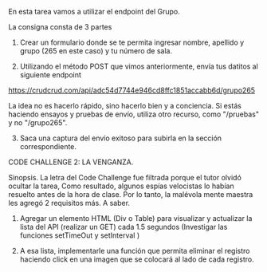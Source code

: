 En esta tarea vamos a utilizar el endpoint del Grupo.

La consigna consta de  3 partes

1) Crear un formulario donde se te permita ingresar nombre, apellido y grupo (265 en este caso) y tu número de sala. 

2) Utilizando el método POST que vimos anteriormente, envía tus datitos al siguiente endpoint

https://crudcrud.com/api/adc54d7744e946cd8ffc1851accabb6d/grupo265

La idea no es hacerlo rápido, sino hacerlo bien y a conciencia. Si estás haciendo ensayos y pruebas de envío, utiliza otro recurso, como "/pruebas" y no "/grupo265".

3) Saca una captura del envío exitoso para subirla en la sección correspondiente. 

CODE CHALLENGE 2: LA VENGANZA.

Sinopsis.  La letra del Code Challenge fue filtrada porque el tutor olvidó ocultar la tarea, Como resultado, algunos espías velocistas lo habían resuelto antes de la hora de clase. Por lo tanto, la malévola mente maestra les agregó 2 requisitos más. A saber.

1) Agregar un elemento HTML (Div o Table) para visualizar y actualizar la lista del API (realizar un GET) cada 1.5 segundos (Investigar las funciones setTimeOut y setInterval ) 

2) A esa lista, implementarle una función que permita eliminar el registro haciendo click en una imagen que se colocará al lado de cada registro. 